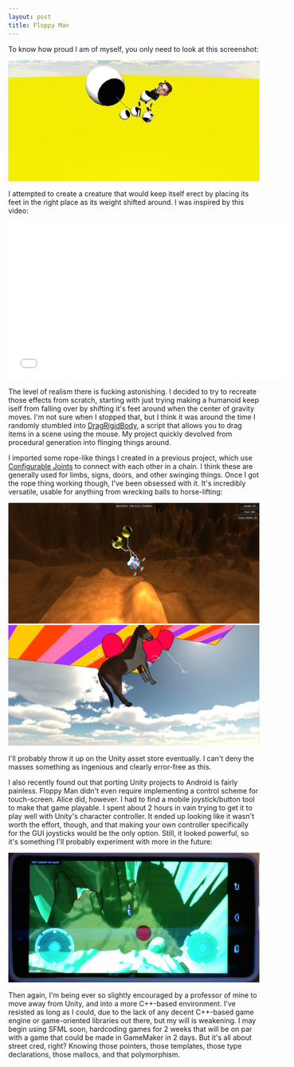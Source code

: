 ```yaml
---
layout: post
title: Floppy Man
---
```


To know how proud I am of myself, you only need to look at this screenshot:

<a href="https://rawgit.com/apiotrow/UnityExperiments/master/ropes/ropes1.0/ropes1.0.html"><img src="/assets/2014-10-04/01.png"></a>

I attempted to create a creature that would keep itself erect by placing its feet in the right place as its weight shifted around. I was inspired by this video:

<center>
<iframe width="560" height="315" src="//www.youtube.com/embed/Qi5adyccoKI" frameborder="0" allowfullscreen></iframe>
</center> 

The level of realism there is fucking astonishing. I decided to try to recreate those effects from scratch, starting with just trying making a humanoid keep iself from falling over by shifting it's feet around when the center of gravity moves. I'm not sure when I stopped that, but I think it was around the time I randomly stumbled into <a href="http://pastebin.com/j3DWqe3R">DragRigidBody</a>, a script that allows you to drag items in a scene using the mouse. My project quickly devolved from procedural generation into flinging things around.

I imported some rope-like things I created in a previous project, which use <a href="http://docs.unity3d.com/Manual/class-ConfigurableJoint.html">Configurable Joints</a> to connect with each other in a chain. I think these are generally used for limbs, signs, doors, and other swinging things. Once I got the rope thing working though, I've been obsessed with it. It's incredibly versatile, usable for anything from wrecking balls to horse-lifting:

<img src="/assets/2014-10-04/02.png">
<img src="/assets/2014-10-04/03.png">

I'll probably throw it up on the Unity asset store eventually. I can't deny the masses something as ingenious and clearly error-free as this.

I also recently found out that porting Unity projects to Android is fairly painless. Floppy Man didn't even require implementing a control scheme for touch-screen. Alice did, however. I had to find a mobile joystick/button tool to make that game playable. I spent about 2 hours in vain trying to get it to play well with Unity's character controller. It ended up looking like it wasn't worth the effort, though, and that making your own controller specifically for the GUI joysticks would be the only option. Still, it looked powerful, so it's something I'll probably experiment with more in the future:

<center><img src="/assets/2014-10-04/05.jpg"></center>

Then again, I'm being ever so slightly encouraged by a professor of mine to move away from Unity, and into a more C++-based environment. I've resisted as long as I could, due to the lack of any decent C++-based game engine or game-oriented libraries out there, but my will is weakening. I may begin using SFML soon, hardcoding games for 2 weeks that will be on par with a game that could be made in GameMaker in 2 days. But it's all about street cred, right? Knowing those pointers, those templates, those type declarations, those mallocs, and that polymorphism.
